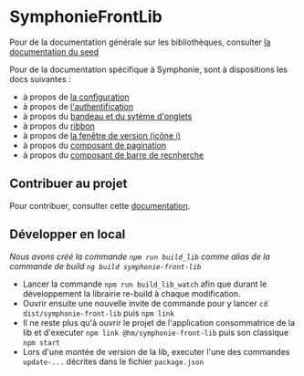 # SymphonieFrontLib

Pour de la documentation générale sur les bibliothèques, consulter [la documentation du seed](https://github.com/hm-it/seed-angular-front-lib#how-to) 

Pour de la documentation spécifique à Symphonie, sont à dispositions les docs suivantes :
- à propos de [la configuration](configuration.md)
- à propos de [l'authentification](authentification.md)
- à propos du [bandeau et du sytème d'onglets](bandeau.md)
- à propos du [ribbon](ribbon.md)
- à propos de [la fenêtre de version (icône i)](icone_version.md)
- à propos du [composant de pagination](pagination.md)
- à propos du [composant de barre de recnherche](barre-de-recherche.md)

## Contribuer au projet

Pour contribuer, consulter cette [documentation](https://github.com/hm-it/symphonie-front-lib/tree/master/docs/CONTRIBUTING.md).

## Développer en local

_Nous avons créé la commande `npm run build_lib` comme alias de la commande de build `ng build symphonie-front-lib`_

- Lancer la commande `npm run build_lib_watch` afin que durant le développement la librairie re-build à chaque modification.
- Ouvrir ensuite une nouvelle invite de commande pour y lancer `cd dist/symphonie-front-lib` puis `npm link`
- Il ne reste plus qu'à ouvrir le projet de l'application consommatrice de la lib et d'executer `npm link @hm/symphonie-front-lib`
puis son classique `npm start`
- Lors d'une montée de version de la lib, executer l'une des commandes `update-...` décrites dans le fichier `package.json`

